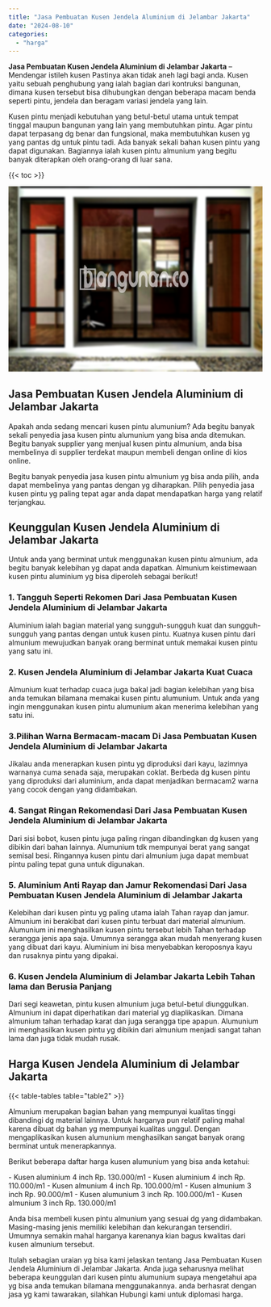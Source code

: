 ```yaml
---
title: "Jasa Pembuatan Kusen Jendela Aluminium di Jelambar Jakarta"
date: "2024-08-10"
categories: 
  - "harga"
---
```


**Jasa Pembuatan Kusen Jendela Aluminium di Jelambar Jakarta** – Mendengar istileh kusen Pastinya akan tidak aneh lagi bagi anda. Kusen yaitu sebuah penghubung yang ialah bagian dari kontruksi bangunan, dimana kusen tersebut bisa dihubungkan dengan beberapa macam benda seperti pintu, jendela dan beragam variasi jendela yang lain.

Kusen pintu menjadi kebutuhan yang betul-betul utama untuk tempat tinggal maupun bangunan yang lain yang membutuhkan pintu. Agar pintu dapat terpasang dg benar dan fungsional, maka membutuhkan kusen yg yang pantas dg untuk pintu tadi. Ada banyak sekali bahan kusen pintu yang dapat digunakan. Bagiannya ialah kusen pintu almunium yang begitu banyak diterapkan oleh orang-orang di luar sana.

{{< toc >}}

![Jasa Pembuatan Kusen Jendela Aluminium di Jelambar Jakarta](/images/harga-kusen-jendela-alumunium-32.png)

## Jasa Pembuatan Kusen Jendela Aluminium di Jelambar Jakarta

Apakah anda sedang mencari kusen pintu alumunium? Ada begitu banyak sekali penyedia jasa kusen pintu alumunium yang bisa anda ditemukan. Begitu banyak supplier yang menjual kusen pintu almunium, anda bisa membelinya di supplier terdekat maupun membeli dengan online di kios online.

Begitu banyak penyedia jasa kusen pintu almunium yg bisa anda pilih, anda dapat membelinya yang pantas dengan yg diharapkan. Pilih penyedia jasa kusen pintu yg paling tepat agar anda dapat mendapatkan harga yang relatif terjangkau.

## Keunggulan Kusen Jendela Aluminium di Jelambar Jakarta

Untuk anda yang berminat untuk menggunakan kusen pintu almunium, ada begitu banyak kelebihan yg dapat anda dapatkan. Almunium keistimewaan kusen pintu aluminium yg bisa diperoleh sebagai berikut!

### 1\. Tangguh Seperti Rekomen Dari Jasa Pembuatan Kusen Jendela Aluminium di Jelambar Jakarta

Aluminium ialah bagian material yang sungguh-sungguh kuat dan sungguh-sungguh yang pantas dengan untuk kusen pintu. Kuatnya kusen pintu dari almunium mewujudkan banyak orang berminat untuk memakai kusen pintu yang satu ini.

### 2\. Kusen Jendela Aluminium di Jelambar Jakarta Kuat Cuaca

Almunium kuat terhadap cuaca juga bakal jadi bagian kelebihan yang bisa anda temukan bilamana memakai kusen pintu alumunium. Untuk anda yang ingin menggunakan kusen pintu alumunium akan menerima kelebihan yang satu ini.

### 3.Pilihan Warna Bermacam-macam Di Jasa Pembuatan Kusen Jendela Aluminium di Jelambar Jakarta

Jikalau anda menerapkan kusen pintu yg diproduksi dari kayu, lazimnya warnanya cuma senada saja, merupakan coklat. Berbeda dg kusen pintu yang diproduksi dari aluminium, anda dapat menjadikan bermacam2 warna yang cocok dengan yang didambakan.

### 4\. Sangat Ringan Rekomendasi Dari Jasa Pembuatan Kusen Jendela Aluminium di Jelambar Jakarta

Dari sisi bobot, kusen pintu juga paling ringan dibandingkan dg kusen yang dibikin dari bahan lainnya. Alumunium tdk mempunyai berat yang sangat semisal besi. Ringannya kusen pintu dari almunium juga dapat membuat pintu paling tepat guna untuk digunakan.

### 5\. Aluminium Anti Rayap dan Jamur Rekomendasi Dari Jasa Pembuatan Kusen Jendela Aluminium di Jelambar Jakarta

Kelebihan dari kusen pintu yg paling utama ialah Tahan rayap dan jamur. Almunium ini berakibat dari kusen pintu terbuat dari material almunium. Alumunium ini menghasilkan kusen pintu tersebut lebih Tahan terhadap serangga jenis apa saja. Umumnya serangga akan mudah menyerang kusen yang dibuat dari kayu. Aluminium ini bisa menyebabkan keroposnya kayu dan rusaknya pintu yang dipakai.

### 6\. Kusen Jendela Aluminium di Jelambar Jakarta Lebih Tahan lama dan Berusia Panjang

Dari segi keawetan, pintu kusen almunium juga betul-betul diunggulkan. Almunium ini dapat diperhatikan dari material yg diaplikasikan. Dimana almunium tahan terhadap karat dan juga serangga tipe apapun. Alumunium ini menghasilkan kusen pintu yg dibikin dari almunium menjadi sangat tahan lama dan juga tidak mudah rusak.

## Harga Kusen Jendela Aluminium di Jelambar Jakarta

{{< table-tables table="table2" >}}

Almunium merupakan bagian bahan yang mempunyai kualitas tinggi dibandingi dg material lainnya. Untuk harganya pun relatif paling mahal karena dibuat dg bahan yg mempunyai kualitas unggul. Dengan mengaplikasikan kusen alumunium menghasilkan sangat banyak orang berminat untuk menerapkannya.

Berikut beberapa daftar harga kusen alumunium yang bisa anda ketahui:

\- Kusen aluminium 4 inch Rp. 130.000/m1 - Kusen aluminium 4 inch Rp. 110.000/m1 - Kusen almunium 4 inch Rp. 100.000/m1 - Kusen almunium 3 inch Rp. 90.000/m1 - Kusen alumunium 3 inch Rp. 100.000/m1 - Kusen almunium 3 inch Rp. 130.000/m1

Anda bisa membeli kusen pintu almunium yang sesuai dg yang didambakan. Masing-masing jenis memiliki kelebihan dan kekurangan tersendiri. Umumnya semakin mahal harganya karenanya kian bagus kwalitas dari kusen almunium tersebut.

Itulah sebagian uraian yg bisa kami jelaskan tentang Jasa Pembuatan Kusen Jendela Aluminium di Jelambar Jakarta. Anda juga seharusnya melihat beberapa keunggulan dari kusen pintu alumunium supaya mengetahui apa yg bisa anda temukan bilamana menggunakannya. anda berhasrat dengan jasa yg kami tawarakan, silahkan Hubungi kami untuk diplomasi harga.
